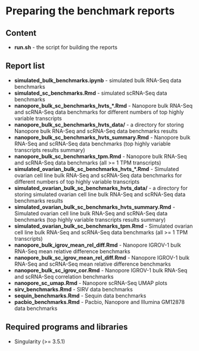 # Preparing the benchmark reports

## Content

  * **run.sh** - the script for building the reports

## Report list

  * **simulated_bulk_benchmarks.ipynb** - simulated bulk RNA-Seq data benchmarks
  * **simulated_sc_benchmarks.Rmd** - simulated scRNA-Seq data benchmarks
  * **nanopore_bulk_sc_benchmarks_hvts_\*.Rmd** - Nanopore bulk RNA-Seq and scRNA-Seq data benchmarks for different numbers of top highly variable transcripts
  * **nanopore_bulk_sc_benchmarks_hvts_data/** - a directory for storing Nanopore bulk RNA-Seq and scRNA-Seq data benchmarks results
  * **nanopore_bulk_sc_benchmarks_hvts_summary.Rmd** - Nanopore bulk RNA-Seq and scRNA-Seq data benchmarks (top highly variable transcripts results summary)
  * **nanopore_bulk_sc_benchmarks_tpm.Rmd** - Nanopore bulk RNA-Seq and scRNA-Seq data benchmarks (all >= 1 TPM transcripts)
  * **simulated_ovarian_bulk_sc_benchmarks_hvts_\*.Rmd** - Simulated ovarian cell line bulk RNA-Seq and scRNA-Seq data benchmarks for different numbers of top highly variable transcripts
  * **simulated_ovarian_bulk_sc_benchmarks_hvts_data/** - a directory for storing simulated ovarian cell line bulk RNA-Seq and scRNA-Seq data benchmarks results
  * **simulated_ovarian_bulk_sc_benchmarks_hvts_summary.Rmd** - Simulated ovarian cell line bulk RNA-Seq and scRNA-Seq data benchmarks (top highly variable transcripts results summary)
  * **simulated_ovarian_bulk_sc_benchmarks_tpm.Rmd** - Simulated ovarian cell line bulk RNA-Seq and scRNA-Seq data benchmarks (all >= 1 TPM transcripts)
  * **nanopore_bulk_igrov_mean_rel_diff.Rmd** - Nanopore IGROV-1 bulk RNA-Seq mean relative difference benchmarks
  * **nanopore_bulk_sc_igrov_mean_rel_diff.Rmd** - Nanopore IGROV-1 bulk RNA-Seq and scRNA-Seq mean relative difference benchmarks
  * **nanopore_bulk_sc_igrov_cor.Rmd** - Nanopore IGROV-1 bulk RNA-Seq and scRNA-Seq correlation benchmarks
  * **nanopore_sc_umap.Rmd** - Nanopore scRNA-Seq UMAP plots
  * **sirv_benchmarks.Rmd** - SIRV data benchmarks
  * **sequin_benchmarks.Rmd** - Sequin data benchmarks
  * **pacbio_benchmarks.Rmd** - Pacbio, Nanopore and Illumina GM12878 data benchmarks

## Required programs and libraries

  * Singularity (>= 3.5.1)
